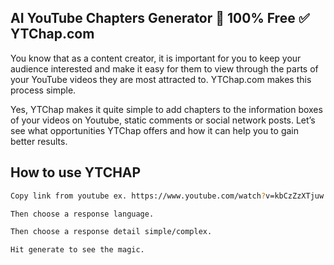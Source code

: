 ## AI YouTube Chapters Generator 🤖 100% Free ✅ YTChap.com

You know that as a content creator, it is important for you to keep your audience interested and make it easy for them to view through the parts of your YouTube videos they are most attracted to. YTChap.com makes this process simple.

Yes, YTChap makes it quite simple to add chapters to the information boxes of your videos on Youtube, static comments or social network posts. Let’s see what opportunities YTChap offers and how it can help you to gain better results.

## How to use YTCHAP

```bash
Copy link from youtube ex. https://www.youtube.com/watch?v=kbCzZzXTjuw

Then choose a response language.

Then choose a response detail simple/complex.

Hit generate to see the magic.

```
